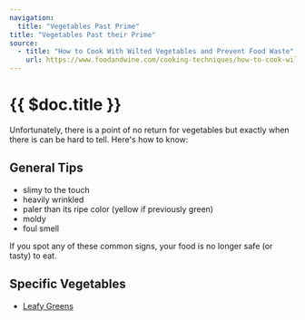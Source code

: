 ```yaml
---
navigation:
  title: "Vegetables Past Prime"
title: "Vegetables Past their Prime"
source:
  - title: "How to Cook With Wilted Vegetables and Prevent Food Waste"
    url: https://www.foodandwine.com/cooking-techniques/how-to-cook-wilted-produce-avoid-food-waste-vegetables
---
```


# {{ $doc.title }}

Unfortunately, there is a point of no return for vegetables but exactly when there is can be hard to tell. Here's how to know:

## General Tips

- slimy to the touch
- heavily wrinkled
- paler than its ripe color (yellow if previously green)
- moldy
- foul smell
 
If you spot any of these common signs, your food is no longer safe (or tasty) to eat.

## Specific Vegetables
- [Leafy Greens](/vegetables_past_prime/leafy_greens)
